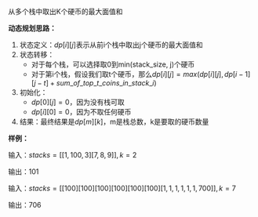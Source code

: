 从多个栈中取出K个硬币的最大面值和

**动态规划思路：**

1. 状态定义：$dp[i][j]$表示从前i个栈中取出j个硬币的最大面值和
2. 状态转移：
   - 对于每个栈，可以选择取0到min(stack_size, j)个硬币
   - 对于第i个栈，假设我们取t个硬币，那么$dp[i][j]=max(dp[i][j], dp[i-1][j-t] + sum\_of\_top\_t\_coins\_in\_stack\_i)$
3. 初始化：
   - $dp[0][j]=0$，因为没有栈可取
   - $dp[i][0]=0$，因为不取任何硬币
4. 结果：最终结果是$dp[m][k]$，m是栈总数，k是要取的硬币数量

**样例：**

输入：$stacks = [[1,100,3][7,8,9]], k = 2$

输出：101

输入：$stacks = [[100][100][100][100][100][100][1,1,1,1,1,1,700]], k = 7$

输出：706